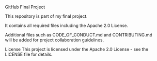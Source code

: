 GitHub Final Project

This repository is part of my final project.

It contains all required files including the Apache 2.0 License.

Additional files such as CODE_OF_CONDUCT.md and CONTRIBUTING.md will be added for project collaboration guidelines.


License This project is licensed under the Apache 2.0 License - see the LICENSE file for details.

